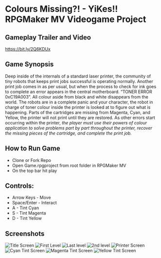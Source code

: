 # Colours Missing?! - YiKes!! RPGMaker MV Videogame Project

## Gameplay Trailer and Video
https://bit.ly/2Q6KDUx

## Game Synopsis
Deep inside of the internals of a standard laser printer, the community of tiny
robots that keeps print jobs successful is operating normally. Another print job
comes in as per usual, but when the process to check for ink goes to complete an
error appears in the central motherboard. “TONER ERROR 0xC19A003”. All colour
aside from black and white disappears from the world. The robots are in a
complete panic and your character, the robot in charge of toner colour inside
the printer is looked at to figure out what is happening. Parts of the cartridges
are missing from Magenta, Cyan, and Yellow, the printer will not print until they
are restored. As other errors start occurring within the printer, *the player must
use their powers of colour application to solve problems part by part throughout
the printer, recover the missing pieces of the cartridge, and complete the print
job.*

## How to Run Game
* Clone or Fork Repo
* Open Game.rpgproject from root folder in RPGMaker MV
* On the top bar hit play

## Controls:
* Arrow Keys - Move
* Space/Enter - Interact
* A - Tint Cyan
* S - Tint Magenta
* D - Tint Yellow

## Screenshots
![Title Screen](/screenshots/title.png?raw=true)
![First Level](/screenshots/1st.png?raw=true)
![Last level](/screenshots/last.png?raw=true)
![2nd level](/screenshots/2ndlevel.png?raw=true)
![Printer Screen](/screenshots/hub.png?raw=true)
![Cyan Tint Screen](/screenshots/cyan.png?raw=true)
![Magenta Tint Screen](/screenshots/mag.png?raw=true)
![Yellow Tint Screen](/screenshots/yellow.png?raw=true)
